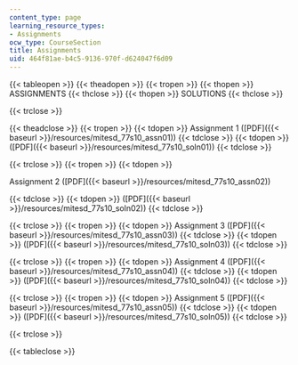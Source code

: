 ```yaml
---
content_type: page
learning_resource_types:
- Assignments
ocw_type: CourseSection
title: Assignments
uid: 464f81ae-b4c5-9136-970f-d624047f6d09
---
```


{{< tableopen >}}
{{< theadopen >}}
{{< tropen >}}
{{< thopen >}}
ASSIGNMENTS
{{< thclose >}}
{{< thopen >}}
SOLUTIONS
{{< thclose >}}

{{< trclose >}}

{{< theadclose >}}
{{< tropen >}}
{{< tdopen >}}
Assignment 1 ([PDF]({{< baseurl >}}/resources/mitesd_77s10_assn01))
{{< tdclose >}}
{{< tdopen >}}
([PDF]({{< baseurl >}}/resources/mitesd_77s10_soln01))
{{< tdclose >}}

{{< trclose >}}
{{< tropen >}}
{{< tdopen >}}


Assignment 2 ([PDF]({{< baseurl >}}/resources/mitesd_77s10_assn02))


{{< tdclose >}}
{{< tdopen >}}
([PDF]({{< baseurl >}}/resources/mitesd_77s10_soln02))
{{< tdclose >}}

{{< trclose >}}
{{< tropen >}}
{{< tdopen >}}
Assignment 3 ([PDF]({{< baseurl >}}/resources/mitesd_77s10_assn03))
{{< tdclose >}}
{{< tdopen >}}
([PDF]({{< baseurl >}}/resources/mitesd_77s10_soln03))
{{< tdclose >}}

{{< trclose >}}
{{< tropen >}}
{{< tdopen >}}
Assignment 4 ([PDF]({{< baseurl >}}/resources/mitesd_77s10_assn04))
{{< tdclose >}}
{{< tdopen >}}
([PDF]({{< baseurl >}}/resources/mitesd_77s10_soln04))
{{< tdclose >}}

{{< trclose >}}
{{< tropen >}}
{{< tdopen >}}
Assignment 5 ([PDF]({{< baseurl >}}/resources/mitesd_77s10_assn05))
{{< tdclose >}}
{{< tdopen >}}
([PDF]({{< baseurl >}}/resources/mitesd_77s10_soln05))
{{< tdclose >}}

{{< trclose >}}

{{< tableclose >}}